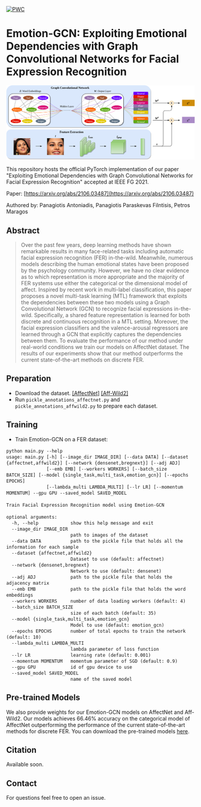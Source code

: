 [![PWC](https://img.shields.io/endpoint.svg?url=https://paperswithcode.com/badge/exploiting-emotional-dependencies-with-graph/facial-expression-recognition-on-affectnet)](https://paperswithcode.com/sota/facial-expression-recognition-on-affectnet?p=exploiting-emotional-dependencies-with-graph)

# Emotion-GCN: Exploiting Emotional Dependencies with Graph Convolutional Networks for Facial Expression Recognition

<img src="/model.png" alt="model" width="1100"/>

This repository hosts the official PyTorch implementation of our paper "Exploiting Emotional Dependencies with Graph Convolutional Networks for Facial Expression Recognition" accepted at IEEE FG 2021.

Paper: [https://arxiv.org/abs/2106.03487](https://arxiv.org/abs/2106.03487)

Authored by: Panagiotis Antoniadis, Panagiotis Paraskevas Filntisis, Petros Maragos

## Abstract
> Over the past few years, deep learning methods have shown remarkable results in many face-related tasks including automatic facial expression recognition (FER) in-the-wild. Meanwhile, numerous models describing the human emotional states have been proposed by the psychology community. However, we have no clear evidence as to which representation is more appropriate and the majority of FER systems use either the categorical or the dimensional model of affect. Inspired by recent work in multi-label classification, this paper proposes a novel multi-task learning (MTL) framework that exploits the dependencies between these two models using a Graph Convolutional Network (GCN) to recognize facial expressions in-the-wild. Specifically, a shared feature representation is learned for both discrete and continuous recognition in a MTL setting. Moreover, the facial expression classifiers and the valence-arousal regressors are learned through a GCN that explicitly captures the dependencies between them. To evaluate the performance of our method under real-world conditions we train our models on AffectNet dataset. The results of our experiments show that our method outperforms the current state-of-the-art methods on discrete FER.


## Preparation

- Download the dataset. [[AffectNet]](http://mohammadmahoor.com/affectnet/) [[Aff-Wild2]](https://ibug.doc.ic.ac.uk/resources/aff-wild2/)
- Run `pickle_annotations_affectnet.py` and `pickle_annotations_affwild2.py` to prepare each dataset.

## Training

- Train Emotion-GCN on a FER dataset:

```
python main.py --help
usage: main.py [-h] [--image_dir IMAGE_DIR] [--data DATA] [--dataset {affectnet,affwild2}] [--network {densenet,bregnext}] [--adj ADJ]
               [--emb EMB] [--workers WORKERS] [--batch_size BATCH_SIZE] [--model {single_task,multi_task,emotion_gcn}] [--epochs EPOCHS]
               [--lambda_multi LAMBDA_MULTI] [--lr LR] [--momentum MOMENTUM] --gpu GPU --saved_model SAVED_MODEL

Train Facial Expression Recognition model using Emotion-GCN

optional arguments:
  -h, --help            show this help message and exit
  --image_dir IMAGE_DIR
                        path to images of the dataset
  --data DATA           path to the pickle file that holds all the information for each sample
  --dataset {affectnet,affwild2}
                        Dataset to use (default: affectnet)
  --network {densenet,bregnext}
                        Network to use (default: densenet)
  --adj ADJ             path to the pickle file that holds the adjacency matrix
  --emb EMB             path to the pickle file that holds the word embeddings
  --workers WORKERS     number of data loading workers (default: 4)
  --batch_size BATCH_SIZE
                        size of each batch (default: 35)
  --model {single_task,multi_task,emotion_gcn}
                        Model to use (default: emotion_gcn)
  --epochs EPOCHS       number of total epochs to train the network (default: 10)
  --lambda_multi LAMBDA_MULTI
                        lambda parameter of loss function
  --lr LR               learning rate (default: 0.001)
  --momentum MOMENTUM   momentum parameter of SGD (default: 0.9)
  --gpu GPU             id of gpu device to use
  --saved_model SAVED_MODEL
                        name of the saved model

```

## Pre-trained Models

We also provide weights for our Emotion-GCN models on AffectNet and Aff-Wild2. Our models achieves 66.46% accuracy on the categorical model of AffectNet outperforming the performance of the current state-of-the-art methods for discrete FER. You can download the pre-trained models [here](https://drive.google.com/drive/folders/1BUUOKelxNtkIETrb93nb6VIP-J4bT7Os?usp=sharing).

## Citation
Available soon.

## Contact
For questions feel free to open an issue.
